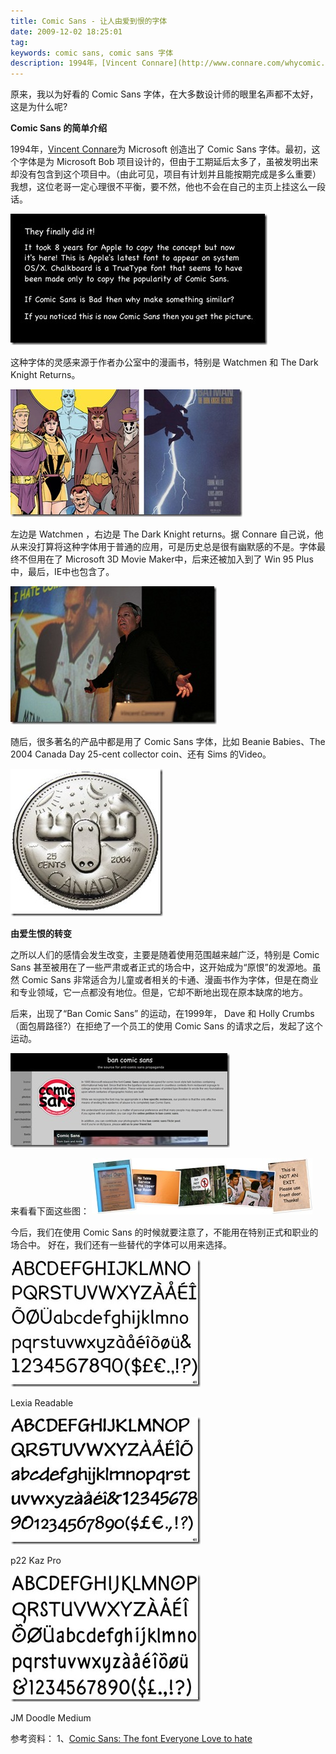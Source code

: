 ```yaml
---
title: Comic Sans - 让人由爱到恨的字体
date: 2009-12-02 18:25:01
tag: 
keywords: comic sans, comic sans 字体
description: 1994年，[Vincent Connare](http://www.connare.com/whycomic.htm)为 Microsoft 创造出了 Comic Sans 字体。
---
```


原来，我以为好看的 Comic Sans 字体，在大多数设计师的眼里名声都不太好，这是为什么呢?

**Comic Sans 的简单介绍**

1994年，[Vincent Connare](http://www.connare.com/whycomic.htm)为 Microsoft 创造出了 Comic Sans 字体。最初，这个字体是为 Microsoft Bob 项目设计的，但由于工期延后太多了，虽被发明出来却没有包含到这个项目中。（由此可见，项目有计划并且能按期完成是多么重要）我想，这位老哥一定心理很不平衡，要不然，他也不会在自己的主页上挂这么一段话。

![](20091202-comic-sans/8888_thumb.jpg)

这种字体的灵感来源于作者办公室中的漫画书，特别是 Watchmen 和 The Dark Knight Returns。

![](20091202-comic-sans/9999_thumb.jpg)

左边是 Watchmen ，右边是 The Dark Knight returns。据 Connare 自己说，他从来没打算将这种字体用于普通的应用，可是历史总是很有幽默感的不是。字体最终不但用在了 Microsoft 3D Movie Maker中，后来还被加入到了 Win 95 Plus中，最后，IE中也包含了。

![](20091202-comic-sans/1112_thumb.jpg)

随后，很多著名的产品中都是用了 Comic Sans 字体，比如 Beanie Babies、The 2004 Canada Day 25-cent collector coin、还有 Sims 的Video。

![](20091202-comic-sans/1113_thumb.jpg)

**由爱生恨的转变**

之所以人们的感情会发生改变，主要是随着使用范围越来越广泛，特别是 Comic Sans 甚至被用在了一些严肃或者正式的场合中，这开始成为“原恨”的发源地。虽然 Comic Sans 非常适合为儿童或者相关的卡通、漫画书作为字体，但是在商业和专业领域，它一点都没有地位。但是，它却不断地出现在原本缺席的地方。

后来，出现了“Ban Comic Sans” 的运动，在1999年， Dave 和 Holly Crumbs（面包屑路径?）在拒绝了一个员工的使用 Comic Sans 的请求之后，发起了这个运动。

![](20091202-comic-sans/1114_thumb.jpg)

来看看下面这些图：
![](20091202-comic-sans/InlineRepresentationb98522b4-a3e9-4129-8cf2-de4b0a343c1b.jpg)

今后，我们在使用 Comic Sans 的时候就要注意了，不能用在特别正式和职业的场合中。
好在，我们还有一些替代的字体可以用来选择。

![](20091202-comic-sans/1121_thumb.jpg)

Lexia Readable

![](20091202-comic-sans/1122_thumb.jpg)

p22 Kaz Pro

![](20091202-comic-sans/1123_thumb.jpg)

JM Doodle Medium

参考资料：
1、[Comic Sans: The font Everyone Love to hate](http://sixrevisions.com/graphics-design/comic-sans-the-font-everyone-loves-to-hate/?utm_source=feedburner&utm_medium=feed&utm_campaign=Feed%3A+SixRevisions+%28Six+Revisions%29&utm_content=Google+Reader)













